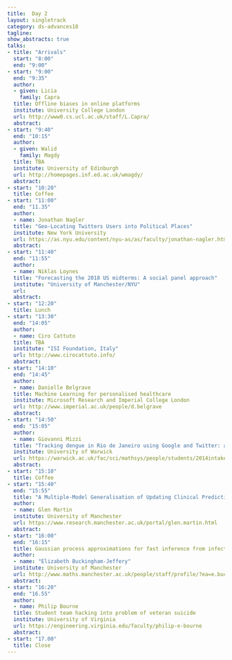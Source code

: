 ```yaml
---
title:  Day 2
layout: singletrack
category: ds-advances18
tagline: 
show_abstracts: true
talks:
- title: "Arrivals"
  start: "8:00"
  end: "9:00"
- start: "9:00"
  end: "9:35"
  author:
  - given: Licia 
    family: Capra
  title: Offline biases in online platforms
  institute: University College London
  url: http://www0.cs.ucl.ac.uk/staff/L.Capra/
  abstract: 
- start: "9:40"
  end: "10:15"
  author:
  - given: Walid 
    family: Magdy
  title: TBA
  institute: University of Edinburgh
  url: http://homepages.inf.ed.ac.uk/wmagdy/
  abstract: 
- start: "10:20"
  title: Coffee
- start: "11:00"
  end: "11.35"
  author:
  - name: Jonathan Nagler
  title: "Geo-Locating Twitters Users into Political Places"
  institute: New York University
  url: https://as.nyu.edu/content/nyu-as/as/faculty/jonathan-nagler.html
  abstract: 
- start: "11:40"
  end: "11:55"
  author:
  - name: Niklas Loynes
  title: "Forecasting the 2018 US midterms: A social panel approach"
  institute: "University of Manchester/NYU"
  url: 
  abstract: 
- start: "12:20"
  title: Lunch
- start: "13:30"
  end: "14:05"
  author:
  - name: Ciro Cattuto
  title: TBA
  institute: "ISI Foundation, Italy"
  url: http://www.cirocattuto.info/
  abstract: 
- start: "14:10"
  end: "14:45"
  author:
  - name: Danielle Belgrave
  title: Machine Learning for personalised healthcare
  institute: Microsoft Research and Imperial College London 
  url: http://www.imperial.ac.uk/people/d.belgrave
  abstract:
- start: "14:50"
  end: "15:05"
  author:
  - name: Giovanni Mizzi
  title: "Tracking dengue in Rio de Janeiro using Google and Twitter: an operationally realistic approach"
  institute: University of Warwick
  url: https://warwick.ac.uk/fac/sci/mathsys/people/students/2014intake/mizzi/
  abstract:
- start: "15:10"
  title: Coffee
- start: "15:40"
  end: "15:55"
  title: "A Multiple-Model Generalisation of Updating Clinical Prediction Models"
  author:
  - name: Glen Martin
  institute: University of Manchester
  url: https://www.research.manchester.ac.uk/portal/glen.martin.html
  abstract: 
- start: "16:00"
  end: "16:15"
  title: Gaussian process approximations for fast inference from infectious disease data
  author:
  - name: "Elizabeth Buckingham-Jeffery"
  institute: University of Manchester
  url: http://www.maths.manchester.ac.uk/people/staff/profile/?ea=e.buckingham-jeffery
  abstract: 
- start: "16:20"
  end: "16.55"
  author:
  - name: Philip Bourne
  title: Student team hacking into problem of veteran suicide
  institute: University of Virginia
  url: https://engineering.virginia.edu/faculty/philip-e-bourne
  abstract: 
- start: "17.00"
  title: Close
---
```



